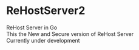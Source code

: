 # ReHostServer2
ReHost Server in Go
<br>
This the New and Secure version of ReHost Server
<br>
Currently under development
